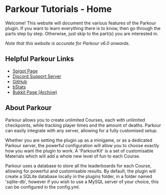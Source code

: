 Parkour Tutorials - Home
======

Welcome! This website will document the various features of the Parkour plugin. If you want to learn everything there is to know, then go through the parts step by step. Otherwise, just skip to the part(s) you are interested in.

*Note that this website is accurate for Parkour v6.0 onwards.*

## Helpful Parkour Links

- [Spigot Page](https://www.spigotmc.org/resources/parkour.23685/)
- [Discord Support Server](https://discord.gg/Gc8RGYr)
- [GitHub](https://github.com/A5H73Y/Parkour/)
- [bStats](https://bstats.org/plugin/bukkit/Parkour)
- [Bukkit Page (Archive)](https://dev.bukkit.org/projects/parkour)

## About Parkour

Parkour allows you to create unlimited Courses, each with unlimited checkpoints, while tracking player times and the amount of deaths. Parkour can easily integrate with any server, allowing for a fully customised setup.

Whether you are setting the plugin up as a minigame, or as a dedicated Parkour server, the powerful configuration will allow you to choose exactly how you want the plugin to work. A 'ParkourKit' is a set of customisable Materials which will add a whole new level of fun to each Course.

Parkour uses a database to store all the leaderboards for each Course, allowing for powerful and customisable results. By default, the plugin will create a SQLite database locally in the plugins folder, in a folder named 'sqlite-db', however if you wish to use a MySQL server of your choice, this can be configured in the config.yml.